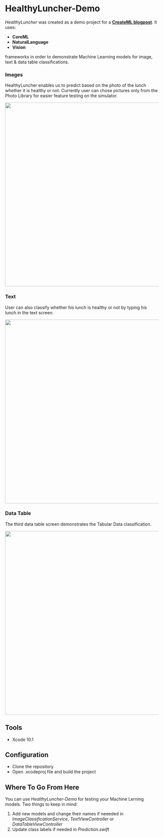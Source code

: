 # HealthyLuncher-Demo

*HealthyLuncher* was created as a demo project for a [**CreateML blogpost**](https://www.netguru.co/codestories/createml-start-your-adventure-in-machine-learning-with-swift). 
It uses:
- **CoreML**
- **NaturalLanguage**
- **Vision**

frameworks in order to demonstrate Machine Learning models for image, text & data table classifications. 

### Images
HealthyLuncher enables us to predict based on the photo of the lunch whether it is healthy or not. Currently user can chose pictures only from the Photo Library for easier feature testing on the simulator.
<p align="center">
<img height="600" src="https://user-images.githubusercontent.com/18245585/47995944-3ecd8380-e0f7-11e8-9b16-93c2c8de0c63.gif"> 
</p>

### Text
User can also classify whether his lunch is healthy or not by typing his lunch in the text screen.
<p align="center">
<img height="600" src="https://user-images.githubusercontent.com/18245585/47995945-3ecd8380-e0f7-11e8-91b3-8e669b92bf40.gif">
</p>

### Data Table
The third data table screen demonstrates the Tabular Data classification.
<p align="center">
<img height="600" src="https://user-images.githubusercontent.com/18245585/47995946-3f661a00-e0f7-11e8-8fc5-bb6fc6bd1045.gif">
</p>

## Tools
- Xcode 10.1

## Configuration
- Clone the repository
- Open .xcodeproj file and build the project

## Where To Go From Here
You can use *HealthyLuncher-Demo* for testing your Machine Lerning models.
Two things to keep in mind:
1) Add new models and change their names if neeeded in *ImageClassificationService*, *TextViewController* or *DataTableViewController*
2) Update class labels if needed in *Prediction.swift*
